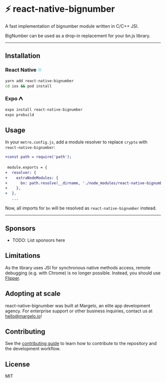 # ⚡️ react-native-bignumber

A fast implementation of bignumber module written in C/C++ JSI.

BigNumber can be used as a drop-in replacement for your bn.js library.

---

## Installation

<h3>React Native <img src="./img/react-native.png" height="12"></h3>

```sh
yarn add react-native-bignumber
cd ios && pod install
```

<h3>Expo <img src="./img/expo.png" height="12"></h3>

```sh
expo install react-native-bignumber
expo prebuild
```

## Usage

In your `metro.config.js`, add a module resolver to replace `crypto` with `react-native-bignumber`:

```diff
+const path = require('path');

 module.exports = {
+  resolver: {
+    extraNodeModules: {
+      bn: path.resolve(__dirname, './node_modules/react-native-bignumber'),
+    },
+  },
   ...
```

Now, all imports for `bn` will be resolved as `react-native-bignumber` instead.

---

## Sponsors

- TODO: List sponsors here

## Limitations

As the library uses JSI for synchronous native methods access, remote debugging (e.g. with Chrome) is no longer possible. Instead, you should use [Flipper](https://fbflipper.com).

## Adopting at scale

react-native-bignumber was built at Margelo, an elite app development agency. For enterprise support or other business inquiries, contact us at <a href="mailto:hello@margelo.io?subject=Adopting react-native-bignumber at scale">hello@margelo.io</a>!

## Contributing

See the [contributing guide](CONTRIBUTING.md) to learn how to contribute to the repository and the development workflow.

## License

MIT
